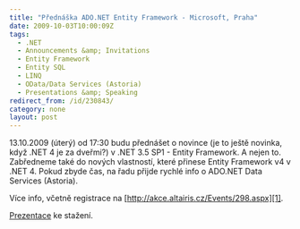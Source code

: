 ```yaml
---
title: "Přednáška ADO.NET Entity Framework - Microsoft, Praha"
date: 2009-10-03T10:00:09Z
tags:
  - .NET
  - Announcements &amp; Invitations
  - Entity Framework
  - Entity SQL
  - LINQ
  - OData/Data Services (Astoria)
  - Presentations &amp; Speaking
redirect_from: /id/230843/
category: none
layout: post
---
```

13.10.2009 (úterý) od 17:30 budu přednášet o novince (je to ještě novinka, když .NET 4 je za dveřmi?) v .NET 3.5 SP1 - Entity Framework. A nejen to. Zabředneme také do nových vlastností, které přinese Entity Framework v4 v .NET 4. Pokud zbyde čas, na řadu přijde rychlé info o ADO.NET Data Services (Astoria).

Více info, včetně registrace na [http://akce.altairis.cz/Events/298.aspx][1].

[Prezentace][2] ke stažení.

[1]: http://akce.altairis.cz/Events/298.aspx
[2]: http://cid-bdb67deba4c656e5.skydrive.live.com/self.aspx/Veřejné/13102009%20-%20Entity%20Framework/ef.pdf
